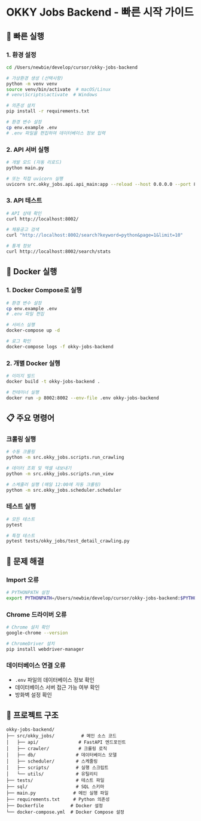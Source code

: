 # OKKY Jobs Backend - 빠른 시작 가이드

## 🚀 빠른 실행

### 1. 환경 설정
```bash
cd /Users/newbie/develop/cursor/okky-jobs-backend

# 가상환경 생성 (선택사항)
python -m venv venv
source venv/bin/activate  # macOS/Linux
# venv\Scripts\activate  # Windows

# 의존성 설치
pip install -r requirements.txt

# 환경 변수 설정
cp env.example .env
# .env 파일을 편집하여 데이터베이스 정보 입력
```

### 2. API 서버 실행
```bash
# 개발 모드 (자동 리로드)
python main.py

# 또는 직접 uvicorn 실행
uvicorn src.okky_jobs.api.api_main:app --reload --host 0.0.0.0 --port 8002
```

### 3. API 테스트
```bash
# API 상태 확인
curl http://localhost:8002/

# 채용공고 검색
curl "http://localhost:8002/search?keyword=python&page=1&limit=10"

# 통계 정보
curl http://localhost:8002/search/stats
```

## 🐳 Docker 실행

### 1. Docker Compose로 실행
```bash
# 환경 변수 설정
cp env.example .env
# .env 파일 편집

# 서비스 실행
docker-compose up -d

# 로그 확인
docker-compose logs -f okky-jobs-backend
```

### 2. 개별 Docker 실행
```bash
# 이미지 빌드
docker build -t okky-jobs-backend .

# 컨테이너 실행
docker run -p 8002:8002 --env-file .env okky-jobs-backend
```

## 📋 주요 명령어

### 크롤링 실행
```bash
# 수동 크롤링
python -m src.okky_jobs.scripts.run_crawling

# 데이터 조회 및 엑셀 내보내기
python -m src.okky_jobs.scripts.run_view

# 스케줄러 실행 (매일 12:00에 자동 크롤링)
python -m src.okky_jobs.scheduler.scheduler
```

### 테스트 실행
```bash
# 모든 테스트
pytest

# 특정 테스트
pytest tests/okky_jobs/test_detail_crawling.py
```

## 🔧 문제 해결

### Import 오류
```bash
# PYTHONPATH 설정
export PYTHONPATH=/Users/newbie/develop/cursor/okky-jobs-backend:$PYTHONPATH
```

### Chrome 드라이버 오류
```bash
# Chrome 설치 확인
google-chrome --version

# ChromeDriver 설치
pip install webdriver-manager
```

### 데이터베이스 연결 오류
- `.env` 파일의 데이터베이스 정보 확인
- 데이터베이스 서버 접근 가능 여부 확인
- 방화벽 설정 확인

## 📁 프로젝트 구조

```
okky-jobs-backend/
├── src/okky_jobs/          # 메인 소스 코드
│   ├── api/               # FastAPI 엔드포인트
│   ├── crawler/           # 크롤링 로직
│   ├── db/               # 데이터베이스 모델
│   ├── scheduler/        # 스케줄링
│   ├── scripts/          # 실행 스크립트
│   └── utils/            # 유틸리티
├── tests/                # 테스트 파일
├── sql/                  # SQL 스키마
├── main.py              # 메인 실행 파일
├── requirements.txt     # Python 의존성
├── Dockerfile          # Docker 설정
└── docker-compose.yml  # Docker Compose 설정
```
